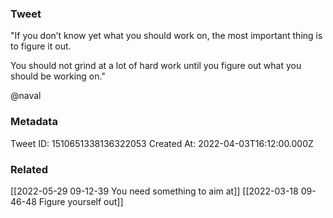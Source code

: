 ### Tweet
"If you don’t know yet what you should work on, the most important thing is to figure it out.

You should not grind at a lot of hard work until you figure out what you should be working on."

@naval

### Metadata
Tweet ID: 1510651338136322053
Created At: 2022-04-03T16:12:00.000Z

### Related
[[2022-05-29 09-12-39 You need something to aim at]]
[[2022-03-18 09-46-48 Figure yourself out]]

